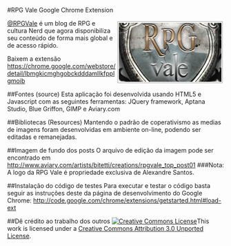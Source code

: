 #RPG Vale Google Chrome Extension

<img src="https://github.com/marcosbitetti/RPGVale-Google-Chrome-App/raw/master/img/header-App.png" alt="rpgvale" width="238" height="137" style="padding: 2px; border: solid 1px #a0a0a0; margin: 4px; float: right;" /><a href="http://www.rpgvale.com.br/" targe="_new">@RPGVale</a> é um blog de RPG e cultura Nerd que agora disponibiliza seu conteúdo de forma mais global e de acesso rápido.

Baixem a extensão <a href="https://chrome.google.com/webstore/detail/lbmgkicmghgobckdddamllkfpplgmoib">https://chrome.google.com/webstore/detail/lbmgkicmghgobckdddamllkfpplgmoib</a>

##Fontes (source)
Esta aplicação foi desenvolvida usando HTML5 e Javascript com as seguintes ferramentas:
JQuery framework, Aptana Studio, Blue Griffon, GIMP e Aviary.com

##Bibliotecas (Resources)
Mantendo o padrão de coperativismo as medias de imagens foram desenvolvidas em ambiente on-line, podendo ser editadas e remanejadas.

##Imagem de fundo dos posts
O arquivo de edição da imagem pode ser encontrado em 
<a href="http://www.aviary.com/artists/bitetti/creations/rpgvale_top_post01" target="_new">http://www.aviary.com/artists/bitetti/creations/rpgvale_top_post01</a>
###Nota: A logo da RPG Vale é propriedade exclusiva de Alexandre Santos.

##Instalação do código de testes
Para executar e testar o código basta seguir as instruções deste da página de desenvolvimento do Google Chrome: 
<a href="http://code.google.com/chrome/extensions/getstarted.html#load-ext" target="_new">http://code.google.com/chrome/extensions/getstarted.html#load-ext</a>

##Dê crédito ao trabalho dos outros
<a rel="license" href="http://creativecommons.org/licenses/by/3.0/"><img alt="Creative Commons License" style="border-width:0" src="http://i.creativecommons.org/l/by/3.0/88x31.png" /></a>This work is licensed under a <a rel="license" href="http://creativecommons.org/licenses/by/3.0/">Creative Commons Attribution 3.0 Unported License</a>.
